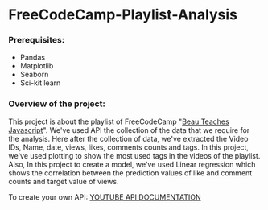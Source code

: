 # FreeCodeCamp-Playlist-Analysis

### Prerequisites:
* Pandas
* Matplotlib
* Seaborn
* Sci-kit learn

### Overview of the project:
This project is about the playlist of FreeCodeCamp "[Beau Teaches Javascript](https://youtube.com/playlist?list=PLWKjhJtqVAbmoiNlqLJg1gxEjEuKHHcn_&si=ac8OSTrKBTEOR5R6)". We've used API the collection of the data that we require for the analysis.
Here after the collection of data, we've extracted the Video IDs, Name, date, views, likes, comments counts and tags.
In this project, we've used plotting to show the most used tags in the videos of the playlist.
Also, In this project to create a model, we've used Linear regression which shows the correlation between the prediction values of like and comment counts and target value of views.


To create your own API:
[ YOUTUBE API DOCUMENTATION](https://developers.google.com/youtube/v3/getting-started)
